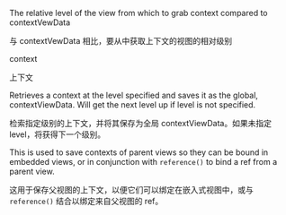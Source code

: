 The relative level of the view from which to grab context compared to contextVewData

与 contextVewData 相比，要从中获取上下文的视图的相对级别

context

上下文

Retrieves a context at the level specified and saves it as the global, contextViewData.
Will get the next level up if level is not specified.

检索指定级别的上下文，并将其保存为全局 contextViewData。如果未指定 level，将获得下一个级别。

This is used to save contexts of parent views so they can be bound in embedded views, or
in conjunction with `reference()` to bind a ref from a parent view.

这用于保存父视图的上下文，以便它们可以绑定在嵌入式视图中，或与 `reference()` 结合以绑定来自父视图的
ref。